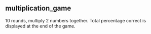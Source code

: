 ## multiplication_game
10 rounds, multiply 2 numbers together. Total percentage correct is displayed at the end of the game.
